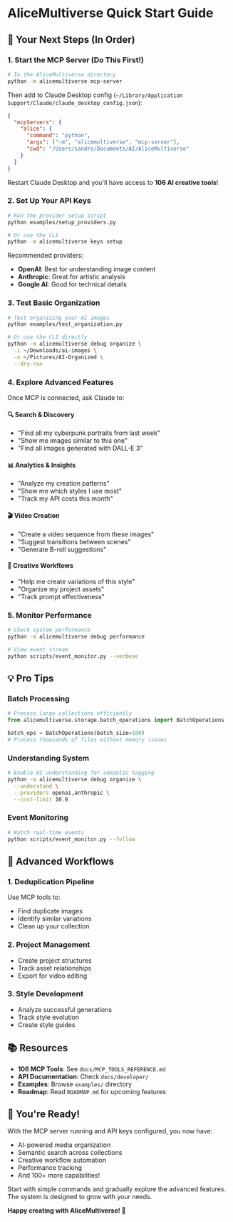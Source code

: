# AliceMultiverse Quick Start Guide

## 🎯 Your Next Steps (In Order)

### 1. **Start the MCP Server** (Do This First!)

```bash
# In the AliceMultiverse directory
python -m alicemultiverse mcp-server
```

Then add to Claude Desktop config (`~/Library/Application Support/Claude/claude_desktop_config.json`):
```json
{
  "mcpServers": {
    "alice": {
      "command": "python",
      "args": ["-m", "alicemultiverse", "mcp-server"],
      "cwd": "/Users/sandro/Documents/AI/AliceMultiverse"
    }
  }
}
```

Restart Claude Desktop and you'll have access to **106 AI creative tools**!

### 2. **Set Up Your API Keys**

```bash
# Run the provider setup script
python examples/setup_providers.py

# Or use the CLI
python -m alicemultiverse keys setup
```

Recommended providers:
- **OpenAI**: Best for understanding image content
- **Anthropic**: Great for artistic analysis
- **Google AI**: Good for technical details

### 3. **Test Basic Organization**

```bash
# Test organizing your AI images
python examples/test_organization.py

# Or use the CLI directly
python -m alicemultiverse debug organize \
  -i ~/Downloads/ai-images \
  -o ~/Pictures/AI-Organized \
  --dry-run
```

### 4. **Explore Advanced Features**

Once MCP is connected, ask Claude to:

#### 🔍 **Search & Discovery**
- "Find all my cyberpunk portraits from last week"
- "Show me images similar to this one"
- "Find all images generated with DALL-E 3"

#### 📊 **Analytics & Insights**
- "Analyze my creation patterns"
- "Show me which styles I use most"
- "Track my API costs this month"

#### 🎬 **Video Creation**
- "Create a video sequence from these images"
- "Suggest transitions between scenes"
- "Generate B-roll suggestions"

#### 🎨 **Creative Workflows**
- "Help me create variations of this style"
- "Organize my project assets"
- "Track prompt effectiveness"

### 5. **Monitor Performance**

```bash
# Check system performance
python -m alicemultiverse debug performance

# View event stream
python scripts/event_monitor.py --verbose
```

## 💡 Pro Tips

### Batch Processing
```python
# Process large collections efficiently
from alicemultiverse.storage.batch_operations import BatchOperations

batch_ops = BatchOperations(batch_size=100)
# Process thousands of files without memory issues
```

### Understanding System
```bash
# Enable AI understanding for semantic tagging
python -m alicemultiverse debug organize \
  --understand \
  --providers openai,anthropic \
  --cost-limit 10.0
```

### Event Monitoring
```bash
# Watch real-time events
python scripts/event_monitor.py --follow
```

## 🚀 Advanced Workflows

### 1. **Deduplication Pipeline**
Use MCP tools to:
- Find duplicate images
- Identify similar variations
- Clean up your collection

### 2. **Project Management**
- Create project structures
- Track asset relationships
- Export for video editing

### 3. **Style Development**
- Analyze successful generations
- Track style evolution
- Create style guides

## 📚 Resources

- **106 MCP Tools**: See `docs/MCP_TOOLS_REFERENCE.md`
- **API Documentation**: Check `docs/developer/`
- **Examples**: Browse `examples/` directory
- **Roadmap**: Read `ROADMAP.md` for upcoming features

## 🎉 You're Ready!

With the MCP server running and API keys configured, you now have:
- AI-powered media organization
- Semantic search across collections
- Creative workflow automation
- Performance tracking
- And 100+ more capabilities!

Start with simple commands and gradually explore the advanced features. The system is designed to grow with your needs.

**Happy creating with AliceMultiverse! 🚀**